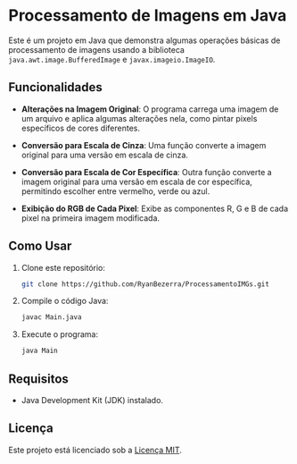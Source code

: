 # Processamento de Imagens em Java

Este é um projeto em Java que demonstra algumas operações básicas de processamento de imagens usando a biblioteca `java.awt.image.BufferedImage` e `javax.imageio.ImageIO`.

## Funcionalidades

- **Alterações na Imagem Original**: O programa carrega uma imagem de um arquivo e aplica algumas alterações nela, como pintar pixels específicos de cores diferentes.

- **Conversão para Escala de Cinza**: Uma função converte a imagem original para uma versão em escala de cinza.

- **Conversão para Escala de Cor Específica**: Outra função converte a imagem original para uma versão em escala de cor específica, permitindo escolher entre vermelho, verde ou azul.

- **Exibição do RGB de Cada Pixel**: Exibe as componentes R, G e B de cada pixel na primeira imagem modificada.

## Como Usar

1. Clone este repositório:

    ```bash
    git clone https://github.com/RyanBezerra/ProcessamentoIMGs.git
    ```

2. Compile o código Java:

    ```bash
    javac Main.java
    ```

3. Execute o programa:

    ```bash
    java Main
    ```

## Requisitos

- Java Development Kit (JDK) instalado.

## Licença

Este projeto está licenciado sob a [Licença MIT](LICENSE).
